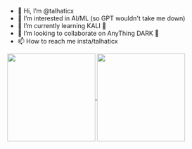 

- 👋 Hi, I’m @talhaticx
- 👀 I’m interested in AI/ML (so GPT wouldn't take me down)
- 🌱 I’m currently learning KALI 🔫
- 💞️ I’m looking to collaborate on AnyThing DARK 🎱
- 📫 How to reach me insta/talhaticx

<a href="https://github.com/anuraghazra/github-readme-stats">
  <img height=200 align="center" src="https://github-readme-stats.vercel.app/api?username=talhaticx&theme=dracula" />
</a>
<a href="https://github.com/anuraghazra/convoychat">
  <img height=200 align="center" src="https://github-readme-stats.vercel.app/api/top-langs?username=talhaticx&layout=compact&card_width=460&theme=dracula&langs_count=10" />
</a>

<!---
talhaticx/talhaticx is a ✨ special ✨ repository because its `README.md` (this file) appears on your GitHub profile.
You can click the Preview link to take a look at your changes.
--->
